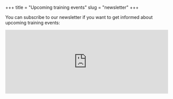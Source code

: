 +++
title = "Upcoming training events"
slug = "newsletter"
+++

You can subscribe to our newsletter if you want to get informed about upcoming training events:

<iframe id="iframeform" src="https://secure.campaigner.com/CSB/Public/Form.aspx?fid=1889522&ac=gk59"
	frameborder="0" data-acc-id="gk59" height="200" width="510" scrolling="no"></iframe>
